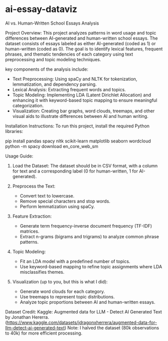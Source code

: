# ai-essay-dataviz
AI vs. Human-Written School Essays Analysis

Project Overview:
This project analyzes patterns in word usage and topic differences between AI-generated and human-written school essays. The dataset consists of essays labeled as either AI-generated (coded as 1) or human-written (coded as 0). The goal is to identify lexical features, frequent phrases, and thematic tendencies of each category using text preprocessing and topic modeling techniques.

key components of the analysis include:
- Text Preprocessing: Using spaCy and NLTK for tokenization, lemmatization, and dependency parsing.
- Lexical Analysis: Extracting frequent words and topics.
- Topic Modeling: Implementing LDA (Latent Dirichlet Allocation) and enhancing it with keyword-based topic mapping to ensure meaningful categorization.
- Visualization: Creating bar graphs, word clouds, treemaps, and other visual aids to illustrate differences between AI and human writing.

Installation Instructions:
To run this project, install the required Python libraries:

pip install pandas spacy nltk scikit-learn matplotlib seaborn wordcloud
python -m spacy download en_core_web_sm


Usage Guide:
1. Load the Dataset: The dataset should be in CSV format, with a column for text and a corresponding label (0 for human-written, 1 for AI-generated).

2. Preprocess the Text:
   - Convert text to lowercase.
   - Remove special characters and stop words.
   - Perform lemmatization using spaCy.

3. Feature Extraction:
   - Generate term frequency-inverse document frequency (TF-IDF) matrices.
   - Extract n-grams (bigrams and trigrams) to analyze common phrase patterns.

4. Topic Modeling:
   - Fit an LDA model with a predefined number of topics.
   - Use keyword-based mapping to refine topic assignments where LDA misclassifies themes.

5. Visualization (up to you, but this is what I did):
   - Generate word clouds for each category.
   - Use treemaps to represent topic distributions.
   - Analyze topic proportions between AI and human-written essays.

Dataset Credit:
Kaggle: Augmented data for LLM - Detect AI Generated Text by Jonathan Hererra. (https://www.kaggle.com/datasets/jdragonxherrera/augmented-data-for-llm-detect-ai-generated-text)
Note: I halved the dataset (80k observations to 40k) for more efficient processing.
